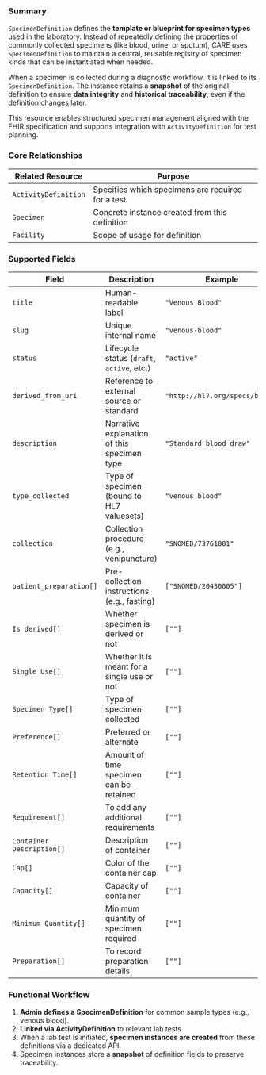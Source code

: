 ### Summary

`SpecimenDefinition` defines the **template or blueprint for specimen types** used in the laboratory. Instead of repeatedly defining the properties of commonly collected specimens (like blood, urine, or sputum), CARE uses `SpecimenDefinition` to maintain a central, reusable registry of specimen kinds that can be instantiated when needed.

When a specimen is collected during a diagnostic workflow, it is linked to its `SpecimenDefinition`. The instance retains a **snapshot** of the original definition to ensure **data integrity** and **historical traceability**, even if the definition changes later.

This resource enables structured specimen management aligned with the FHIR specification and supports integration with `ActivityDefinition` for test planning.

### Core Relationships

| Related Resource     | Purpose                                           |
| -------------------- | ------------------------------------------------- |
| `ActivityDefinition` | Specifies which specimens are required for a test |
| `Specimen`           | Concrete instance created from this definition    |
| `Facility`           | Scope of usage for definition                     |

### Supported Fields

| Field                     | Description                                 | Example                        |
| ------------------------- | ------------------------------------------- | ------------------------------ |
| `title`                   | Human-readable label                        | `"Venous Blood"`               |
| `slug`                    | Unique internal name                        | `"venous-blood"`               |
| `status`                  | Lifecycle status (`draft`, `active`, etc.)  | `"active"`                     |
| `derived_from_uri`        | Reference to external source or standard    | `"http://hl7.org/specs/blood"` |
| `description`             | Narrative explanation of this specimen type | `"Standard blood draw"`        |
| `type_collected`          | Type of specimen (bound to HL7 valuesets)   | `"venous blood"`               |
| `collection`              | Collection procedure (e.g., venipuncture)   | `"SNOMED/73761001"`            |
| `patient_preparation[]`   | Pre-collection instructions (e.g., fasting) | `["SNOMED/20430005"]`          |
| `Is derived[]`            | Whether specimen is derived or not          | `[""]`                         |
| `Single Use[]`            | Whether it is meant for a single use or not | `[""]`                         |
| `Specimen Type[]`         | Type of specimen collected                  | `[""]`                         |
| `Preference[]`            | Preferred or alternate                      | `[""]`                         |
| `Retention Time[]`        | Amount of time specimen can be retained     | `[""]`                         |
| `Requirement[]`           | To add any additional requirements          | `[""]`                         |
| `Container Description[]` | Description of container                    | `[""]`                         |
| `Cap[]`                   | Color of the container cap                  | `[""]`                         |
| `Capacity[]`              | Capacity of container                       | `[""]`                         |
| `Minimum Quantity[]`      | Minimum quantity of specimen required       | `[""]`                         |
| `Preparation[]`           | To record preparation details               | `[""]`                         |

### Functional Workflow

1. **Admin defines a SpecimenDefinition** for common sample types (e.g., venous blood).
2. **Linked via ActivityDefinition** to relevant lab tests.
3. When a lab test is initiated, **specimen instances are created** from these definitions via a dedicated API.
4. Specimen instances store a **snapshot** of definition fields to preserve traceability.
